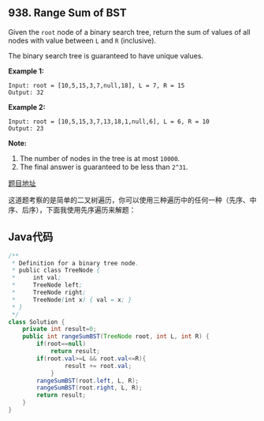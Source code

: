 ## 938. Range Sum of BST

Given the `root` node of a binary search tree, return the sum of values of all nodes with value between `L` and `R` (inclusive).

The binary search tree is guaranteed to have unique values.

 

**Example 1:**

```
Input: root = [10,5,15,3,7,null,18], L = 7, R = 15
Output: 32
```

**Example 2:**

```
Input: root = [10,5,15,3,7,13,18,1,null,6], L = 6, R = 10
Output: 23
```

**Note:**

1. The number of nodes in the tree is at most `10000`.
2. The final answer is guaranteed to be less than `2^31`.

[题目地址](https://leetcode.com/problems/range-sum-of-bst/)

这道题考察的是简单的二叉树遍历，你可以使用三种遍历中的任何一种（先序、中序、后序），下面我使用先序遍历来解题：

## Java代码

```java
/**
 * Definition for a binary tree node.
 * public class TreeNode {
 *     int val;
 *     TreeNode left;
 *     TreeNode right;
 *     TreeNode(int x) { val = x; }
 * }
 */
class Solution {
    private int result=0;
    public int rangeSumBST(TreeNode root, int L, int R) {
        if(root==null)
            return result;
        if(root.val>=L && root.val<=R){
                result += root.val;
            }
        rangeSumBST(root.left, L, R);
        rangeSumBST(root.right, L, R);
        return result;
    }
}
```


